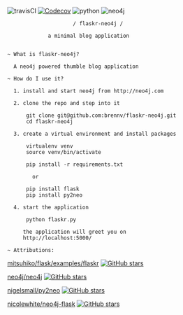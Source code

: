 ![travisCI](https://travis-ci.org/brennv/flaskr-neo4j.svg) [![Codecov](https://img.shields.io/codecov/c/github/brennv/flaskr-neo4j.svg)](https://codecov.io/github/brennv/flaskr-neo4j?branch=master)
 ![python](https://img.shields.io/badge/python-2.7%2C%203.3%2C%203.4%2C%203.5%2C%203.5--dev-blue.svg) ![neo4j](https://img.shields.io/badge/neo4j-2.0.4%2C%202.1.8-blue.svg)

                         / flaskr-neo4j /

                 a minimal blog application


    ~ What is flaskr-neo4j?

      A neo4j powered thumble blog application

    ~ How do I use it?

      1. install and start neo4j from http://neo4j.com

      2. clone the repo and step into it

          git clone git@github.com:brennv/flaskr-neo4j.git
          cd flaskr-neo4j

      3. create a virtual environment and install packages

          virtualenv venv
          source venv/bin/activate

          pip install -r requirements.txt

            or
            
          pip install flask
          pip install py2neo

      4. start the application

          python flaskr.py

         the application will greet you on
         http://localhost:5000/

    ~ Attributions:

[mitsuhiko/flask/examples/flaskr](https://github.com/mitsuhiko/flask/tree/master/examples/flaskr/) [![GitHub stars](https://img.shields.io/github/stars/mitsuhiko/flask.svg?style=social&label=Star)](https://github.com/mitsuhiko/flask)

[neo4j/neo4j](https://github.com/neo4j/neo4j) [![GitHub stars](https://img.shields.io/github/stars/neo4j/neo4j.svg?style=social&label=Star)](https://github.com/neo4j/neo4j)

[nigelsmall/py2neo](https://github.com/nigelsmall/py2neo) [![GitHub stars](https://img.shields.io/github/stars/nigelsmall/py2neo.svg?style=social&label=Star)](https://github.com/nigelsmall/py2neo)

[nicolewhite/neo4j-flask](https://github.com/nicolewhite/neo4j-flask) [![GitHub stars](https://img.shields.io/github/stars/nicolewhite/neo4j-flask.svg?style=social&label=Star)](https://github.com/nicolewhite/neo4j-flask)
